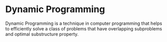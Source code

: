 # Dynamic Programming

Dynamic Programming is a technique in computer programming that helps to efficiently solve a class of problems that have overlapping subproblems and optimal substructure property.
